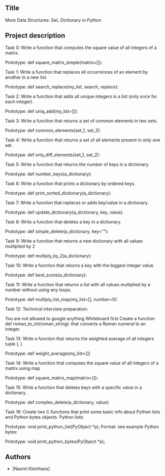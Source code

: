 ## Title

 More Data Structures: Set, Dictionary in Python


## Project description

Task 0: Write a function that computes the square value of all integers of a matrix.

Prototype: def square_matrix_simple(matrix=[]):

Task 1: Write a function that replaces all occurrences of an element by another in a new list.

Prototype: def search_replace(my_list, search, replace):

Task 2: Write a function that adds all unique integers in a list (only once for each integer).

Prototype: def uniq_add(my_list=[]):

Task 3: Write a function that returns a set of common elements in two sets.

Prototype: def common_elements(set_1, set_2):

Task 4: Write a function that returns a set of all elements present in only one set.

Prototype: def only_diff_elements(set_1, set_2):

Task 5: Write a function that returns the number of keys in a dictionary.

Prototype: def number_keys(a_dictionary):

Task 6: Write a function that prints a dictionary by ordered keys.

Prototype: def print_sorted_dictionary(a_dictionary):

Task 7: Write a function that replaces or adds key/value in a dictionary.

Prototype: def update_dictionary(a_dictionary, key, value):

Task 8: Write a function that deletes a key in a dictionary.

Prototype: def simple_delete(a_dictionary, key=""):

Task 9: Write a function that returns a new dictionary with all values multiplied by 2

Prototype: def multiply_by_2(a_dictionary):

Task 10: Write a function that returns a key with the biggest integer value.

Prototype: def best_score(a_dictionary):

Task 11: Write a function that returns a list with all values multiplied by a number without using any loops.

Prototype: def multiply_list_map(my_list=[], number=0):

Task 12: Technical interview preparation:

You are not allowed to google anything
Whiteboard first
Create a function def roman_to_int(roman_string): that converts a Roman numeral to an integer.


Task 13: Write a function that returns the weighted average of all integers tuple (<score>, <weight>)

Prototype: def weight_average(my_list=[])

Task 14: Write a function that computes the square value of all integers of a matrix using map

Prototype: def square_matrix_map(matrix=[]):

Task 15: Write a function that deletes keys with a specific value in a dictionary.

Prototype: def complex_delete(a_dictionary, value):

Task 16: Create two C functions that print some basic info about Python lists and Python bytes objects.
Python lists:

Prototype: void print_python_list(PyObject *p);
Format: see example
Python bytes:

Prototype: void print_python_bytes(PyObject *p);


## Authors

- [Naomi Kleinhans]
